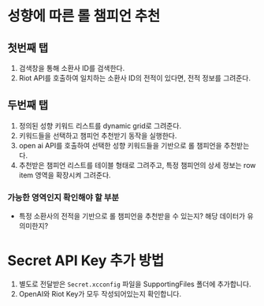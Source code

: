 # 성향에 따른 롤 챔피언 추천

## 첫번째 탭

1. 검색창을 통해 소환사 ID를 검색한다.
2. Riot API를 호출하여 일치하는 소환사 ID의 전적이 있다면, 전적 정보를 그려준다.

## 두번째 탭

1. 정의된 성향 키워드 리스트를 dynamic grid로 그려준다.
2. 키워드들을 선택하고 챔피언 추천받기 동작을 실행한다.
3. open ai API를 호출하여 선택한 성향 키워드들을 기반으로 롤 챔피언을 추천받는다.
4. 추천받은 챔피언 리스트를 테이블 형태로 그려주고, 특정 챔피언의 상세 정보는 row item 영역을 확장시켜 그려준다.

### 가능한 영역인지 확인해야 할 부분

- 특정 소환사의 전적을 기반으로 롤 챔피언을 추천받을 수 있는지? 해당 데이터가 유의미한지?

# Secret API Key 추가 방법

1. 별도로 전달받은 `Secret.xcconfig` 파일을 SupportingFiles 폴더에 추가합니다.
2. OpenAI와 Riot Key가 모두 작성되어있는지 확인합니다.
